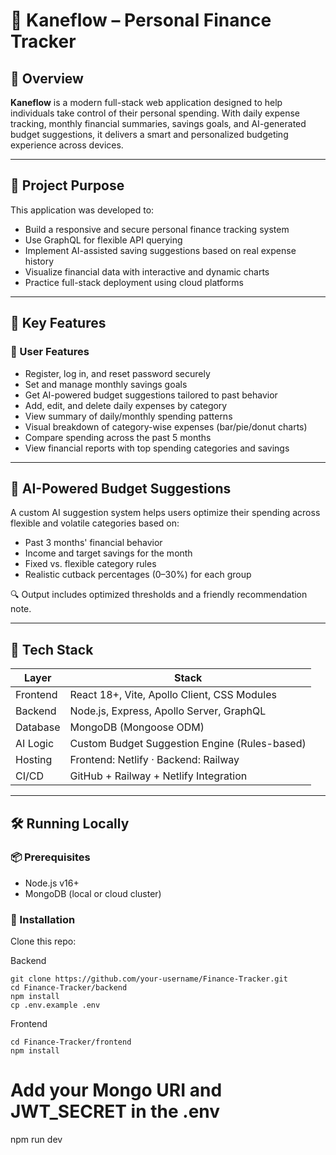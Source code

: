 # 💸 Kaneflow – Personal Finance Tracker

## 🧠 Overview  
**Kaneflow** is a modern full-stack web application designed to help individuals take control of their personal spending. With daily expense tracking, monthly financial summaries, savings goals, and AI-generated budget suggestions, it delivers a smart and personalized budgeting experience across devices.

---

## 🎯 Project Purpose  

This application was developed to:

- Build a responsive and secure personal finance tracking system  
- Use GraphQL for flexible API querying  
- Implement AI-assisted saving suggestions based on real expense history  
- Visualize financial data with interactive and dynamic charts  
- Practice full-stack deployment using cloud platforms  

---

## 💼 Key Features  

### 👤 User Features  
- Register, log in, and reset password securely  
- Set and manage monthly savings goals  
- Get AI-powered budget suggestions tailored to past behavior  
- Add, edit, and delete daily expenses by category  
- View summary of daily/monthly spending patterns  
- Visual breakdown of category-wise expenses (bar/pie/donut charts)  
- Compare spending across the past 5 months  
- View financial reports with top spending categories and savings  

---

## 🧠 AI-Powered Budget Suggestions  

A custom AI suggestion system helps users optimize their spending across flexible and volatile categories based on:

- Past 3 months' financial behavior  
- Income and target savings for the month  
- Fixed vs. flexible category rules  
- Realistic cutback percentages (0–30%) for each group  

🔍 Output includes optimized thresholds and a friendly recommendation note.

---

## 🧱 Tech Stack  

| Layer     | Stack                                      |
|-----------|--------------------------------------------|
| Frontend  | React 18+, Vite, Apollo Client, CSS Modules |
| Backend   | Node.js, Express, Apollo Server, GraphQL   |
| Database  | MongoDB (Mongoose ODM)                     |
| AI Logic  | Custom Budget Suggestion Engine (Rules-based) |
| Hosting   | Frontend: Netlify · Backend: Railway       |
| CI/CD     | GitHub + Railway + Netlify Integration     |

---

## 🛠️ Running Locally

### 📦 Prerequisites  
- Node.js v16+  
- MongoDB (local or cloud cluster)

### 🧩 Installation  

Clone this repo:

Backend
```
git clone https://github.com/your-username/Finance-Tracker.git
cd Finance-Tracker/backend
npm install
cp .env.example .env

```
Frontend
```
cd Finance-Tracker/frontend
npm install

```

# Add your Mongo URI and JWT_SECRET in the .env
npm run dev